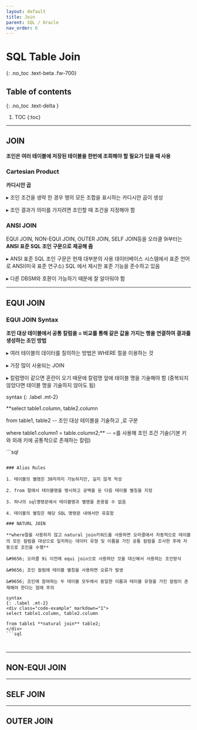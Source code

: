 ```yaml
---
layout: default
title: Join
parent: SQL / Oracle
nav_order: 6
---
```


# SQL Table Join
{: .no_toc .text-beta .fw-700}

## Table of contents
{: .no_toc .text-delta }

1. TOC
{:toc}

---

## JOIN

**조인은 여러 테이블에 저장된 테이블을 한번에 조회해야 할 필요가 있을 때 사용**

### Cartesian Product

**카디시안 곱**

&#9656; 조인 조건을 생략 한 경우 행의 모든 조합을 표시하는 카디시안 곱이 생성

&#9656; 조인 결과가 의미를 가지려면 조인할 때 조건을 지정해야 함

### ANSI JOIN

EQUI JOIN, NON-EQUI JOIN, OUTER JOIN, SELF JOIN등을 오라클 9i부터는 **ANSI 표준 SQL 조인 구문으로 제공해 줌**

&#9656; ANSI 표준 SQL 조인 구문은 현재 대부분의 사용 데이터베이스 시스템에서 표준 언어로 ANSI(미국 표준 연구소) SQL 에서 제시한 표준 기능을 준수하고 있음

&#9656; 다른 DBSM와 호환이 가능하기 때문에 잘 알아둬야 함

---

## EQUI JOIN

### EQUI JOIN Syntax

**조인 대상 테이블에서 공통 칼럼을 = 비교를 통해 같은 값을 가지는 행을 연결하여 결과를 생성하는 조인 방법**

&#9656; 여러 테이블의 데이터를 질의하는 방법은 WHERE 절을 이용하는 것

&#9656; 가장 많이 사용되는 JOIN

&#9656; 칼럼명이 같으면 혼란이 오기 때문에 칼럼명 앞에 테이블 명을 기술해야 함 (중복되지 않았다면 테이블 명을 기술하지 않아도 됨)

syntax
{: .label .mt-2}
<div class="code-example" markdown="1">
**select table1.column, table2.column

from table1, table2 -- 조인 대상 테이블을 기술하고 ,로 구분

where table1.column1 = table.column2;** -- =를 사용해 조인 조건 기술(기본 키와 외래 키에 공통적으로 존재하는 칼럼)
</div>
```sql

```

### Alias Rules

1. 테이블의 별명은 30자까지 가능하지만, 길지 않게 작성

2. from 절에서 테이블명을 명시하고 공백을 둔 다음 테이블 별칭을 지정

3. 하나의 sql명령문에서 테이블명과 별명을 혼용할 수 없음

4. 테이블의 별칭은 해당 SQL 명령문 내에서만 유효함

### NATURL JOIN

**where절을 사용하지 않고 natural join키워드를 사용하면 오라클에서 자동적으로 테이블의 모든 칼럼을 대상으로 일치하는 데이터 유형 및 이름을 가진 공통 칼럼을 조사한 후에 자동으로 조인을 수행**

&#9656; 오라클 9i 이전에 equi join으로 사용하던 것을 대신해서 사용하는 조인방식

&#9656; 조인 칼럼에 테이블 별칭을 사용하면 오류가 발생

&#9656; 조인에 참여하는 두 테이블 모두에서 동일한 이름과 테이블 유형을 가진 칼럼이 존재해야 한다는 점에 주의

syntax
{: .label .mt-2}
<div class="code-example" markdown="1">
select table1.column, table2.column

from table1 **natural join** table2;
</div>
```sql



```

---

## NON-EQUI JOIN

---

## SELF JOIN

---

## OUTER JOIN